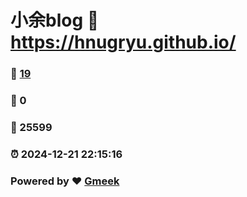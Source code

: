 # 小余blog :link: https://hnugryu.github.io/ 
### :page_facing_up: [19](https://hnugryu.github.io//tag.html) 
### :speech_balloon: 0 
### :hibiscus: 25599 
### :alarm_clock: 2024-12-21 22:15:16 
### Powered by :heart: [Gmeek](https://github.com/Meekdai/Gmeek)
